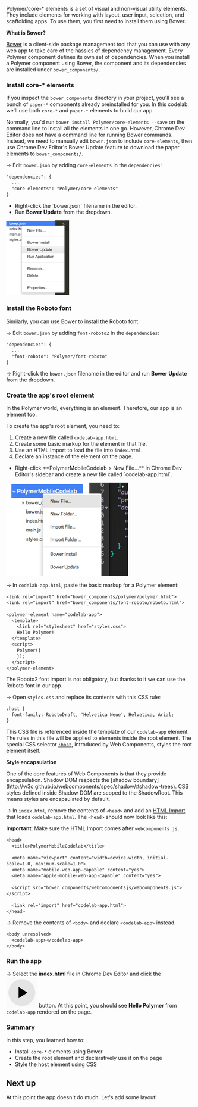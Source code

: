 <toc-element></toc-element>

Polymer/core-* elements is a set of visual and non-visual utility elements. 
They include elements for working with layout, user input, selection, and scaffolding apps.
To use them, you first need to install them using Bower.

<aside class="callout">
  <b>What is Bower?</b>
  <p><a href="http://bower.io/">Bower</a> is a client-side package management tool that you can use with any web app to take care of the hassles of dependency management. Every Polymer component defines its own set of dependencies. When you install a Polymer component using Bower, the component and its dependencies are installed under <code>bower_components/</code>.
</p>
</aside>

### Install core-* elements

If you inspect the `bower_components` directory in your project, you'll see a bunch of `paper-*` components already preinstalled for you. In this codelab, we'll use both `core-*` and `paper-*` elements to build our app.

Normally, you'd run `bower install Polymer/core-elements --save` on the command line to
install all the elements in one go.
However, Chrome Dev Editor does not have a command line for running Bower commands.
Instead, we need to manually edit `bower.json` to include `core-elements`,
then use Chrome Dev Editor's Bower Update feature to
download the paper elements to `bower_components/`.

&rarr; Edit `bower.json` by adding `core-elements` in the `dependencies`:

    "dependencies": {
      ...
      "core-elements": "Polymer/core-elements"
    }

<div class="stepbystep">
  <ul>
    <li>Right-click the `bower.json` filename in the editor.</li>
    <li>Run <b>Bower Update</b> from the dropdown.</li>
  </ul>
  <div>
    <img src="img/s2-bowerupdate.png" style="height:200px;">
  </div>
</div>

### Install the Roboto font

Similarly, you can use Bower to install the Roboto font.

&rarr; Edit `bower.json` by adding `font-roboto2` in the `dependencies`:

    "dependencies": {
      ...
      "font-roboto": "Polymer/font-roboto"
    }

&rarr; Right-click the `bower.json` filename in the editor and run **Bower Update** from the dropdown.

### Create the app's root element

In the Polymer world, everything is an element. Therefore, our app is an element too.

To create the app's root element, you need to:

1. Create a new file called `codelab-app.html`.
2. Create some basic markup for the element in that file.
3. Use an HTML Import to load the file into `index.html`.
4. Declare an instance of the element on the page.

<div class="stepbystep">
  <ul>
    <li>Right-click **PolymerMobileCodelab > New File...**
        in Chrome Dev Editor's sidebar and create a new file
        called `codelab-app.html`.</li>
  </ul>
  <div>
    <img src="img/s2-newfile.png" style="height:250px;">
  </div>
</div>

&rarr; In `codelab-app.html`, paste the basic markup for a Polymer element:

    <link rel="import" href="bower_components/polymer/polymer.html">
    <link rel="import" href="bower_components/font-roboto/roboto.html">

    <polymer-element name="codelab-app">
      <template>
        <link rel="stylesheet" href="styles.css">
        Hello Polymer!
      </template>
      <script>
        Polymer({
        });
      </script>
    </polymer-element>

The Roboto2 font import is not obligatory,
but thanks to it we can use the Roboto font in our app.

&rarr; Open `styles.css` and replace its contents with this CSS rule:

    :host {
      font-family: RobotoDraft, 'Helvetica Neue', Helvetica, Arial;
    }

This CSS file is referenced inside the template of our `codelab-app` element. The rules in this file will be applied to elements inside the root element. The special CSS selector [`:host`](http://www.html5rocks.com/en/tutorials/webcomponents/shadowdom-201/#toc-style-host), introduced by Web Components, styles the root element itself.

<aside class="callout">
  <b>Style encapsulation</b>
  <p>One of the core features of Web Components is that they provide encapsulation.
  Shadow DOM respects the [shadow boundary](http://w3c.github.io/webcomponents/spec/shadow/#shadow-trees).
  CSS styles defined inside Shadow DOM are scoped to the ShadowRoot. This means styles are encapsulated by default.
  </p>
</aside>


&rarr; In `index.html`, remove the contents of `<head>` and add an [HTML Import](http://www.polymer-project.org/platform/html-imports.html) that loads `codelab-app.html`. The `<head>` should now look like this:

**Important**: Make sure the HTML Import comes after `webcomponents.js`.

    <head>
      <title>PolymerMobileCodelab</title>

      <meta name="viewport" content="width=device-width, initial-scale=1.0, maximum-scale=1.0">
      <meta name="mobile-web-app-capable" content="yes">
      <meta name="apple-mobile-web-app-capable" content="yes">

      <script src="bower_components/webcomponentsjs/webcomponents.js"></script>

      <link rel="import" href="codelab-app.html">
    </head>

&rarr; Remove the contents of `<body>` and declare `<codelab-app>` instead.

    <body unresolved>
      <codelab-app></codelab-app>
    </body>


### Run the app

&rarr; Select the **index.html** file in Chrome Dev Editor and
click the <img src="img/runbutton.png" class="icon"> button.
At this point, you should see **Hello Polymer** from `codelab-app` rendered on the page.

### Summary

In this step, you learned how to:

- Install `core-*` elements using Bower
- Create the root element and declaratively use it on the page
- Style the host element using CSS

## Next up

At this point the app doesn't do much. Let's add some layout!
